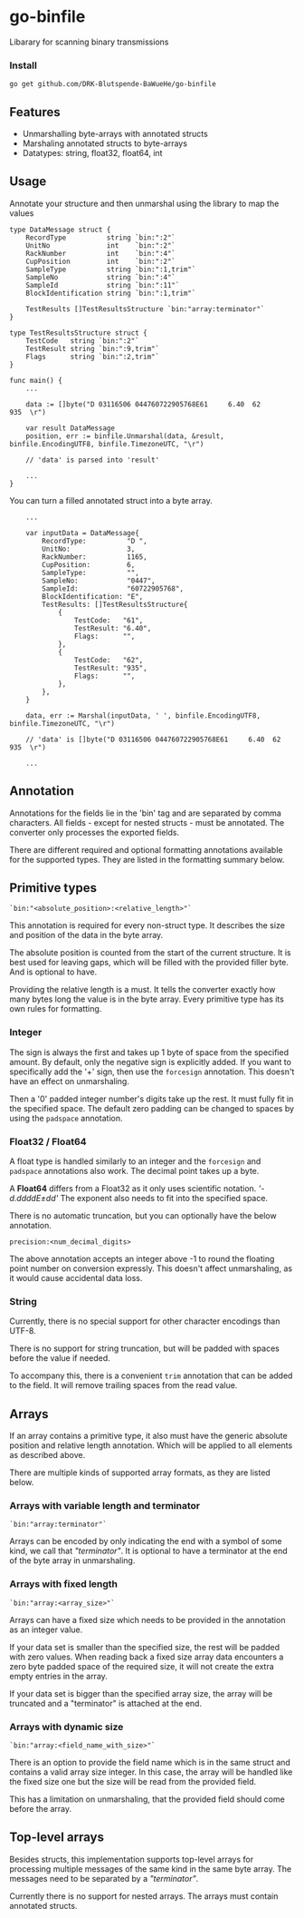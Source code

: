 # go-binfile
Libarary for scanning binary transmissions

### Install
```go get github.com/DRK-Blutspende-BaWueHe/go-binfile```

## Features
  - Unmarshalling byte-arrays with annotated structs
  - Marshaling annotated structs to byte-arrays
  - Datatypes: string, float32, float64, int

## Usage
Annotate your structure and then unmarshal using the library to map the values
```
type DataMessage struct {
	RecordType          string `bin:":2"`      
	UnitNo              int    `bin:":2"`      
	RackNumber          int    `bin:":4"`      
	CupPosition         int    `bin:":2"`      
	SampleType          string `bin:":1,trim"` 
	SampleNo            string `bin:":4"`      
	SampleId            string `bin:":11"`
	BlockIdentification string `bin:":1,trim"` 

	TestResults []TestResultsStructure `bin:"array:terminator"`
}

type TestResultsStructure struct {
	TestCode   string `bin:":2"`            
	TestResult string `bin:":9,trim"`       
	Flags      string `bin:":2,trim"`       
}

func main() {
	...

	data := []byte("D 03116506 044760722905768E61     6.40  62      935  \r")
	
	var result DataMessage
	position, err := binfile.Unmarshal(data, &result, binfile.EncodingUTF8, binfile.TimezoneUTC, "\r")

	// 'data' is parsed into 'result'

	...
}
```

You can turn a filled annotated struct into a byte array.

```
	...

	var inputData = DataMessage{
		RecordType:          "D ",
		UnitNo:              3,
		RackNumber:          1165,
		CupPosition:         6,
		SampleType:          "",
		SampleNo:            "0447",
		SampleId:            "60722905768",
		BlockIdentification: "E",
		TestResults: []TestResultsStructure{
			{
				TestCode:   "61",
				TestResult: "6.40",
				Flags:      "",
			},
			{
				TestCode:   "62",
				TestResult: "935",
				Flags:      "",
			},
		},
	}

	data, err := Marshal(inputData, ' ', binfile.EncodingUTF8, binfile.TimezoneUTC, "\r")

	// 'data' is []byte("D 03116506 044760722905768E61     6.40  62      935  \r")

	...
```

## Annotation

Annotations for the fields lie in the 'bin' tag and are separated by comma characters. All fields - except for nested structs - must be annotated. The converter only processes the exported fields.

There are different required and optional formatting annotations available for the supported types. They are listed in the formatting summary below.

## Primitive types

`` `bin:"<absolute_position>:<relative_length>"` ``

This annotation is required for every non-struct type. It describes the size and position of the data in the byte array.

The absolute position is counted from the start of the current structure. It is best used for leaving gaps, which will be filled with the provided filler byte. And is optional to have.

Providing the relative length is a must. It tells the converter exactly how many bytes long the value is in the byte array. Every primitive type has its own rules for formatting. 

### Integer

The sign is always the first and takes up 1 byte of space from the specified amount. By default, only the negative sign is explicitly added. If you want to specifically add the '+' sign, then use the ``forcesign`` annotation. This doesn't have an effect on unmarshaling.

Then a '0' padded integer number's digits take up the rest. It must fully fit in the specified space. The default zero padding can be changed to spaces by using the ``padspace`` annotation.

### Float32 / Float64

A float type is handled similarly to an integer and the ``forcesign`` and ``padspace`` annotations also work. The decimal point takes up a byte.

A **Float64** differs from a Float32 as it only uses scientific notation. *'-d.ddddE±dd'* The exponent also needs to fit into the specified space.

There is no automatic truncation, but you can optionally have the below annotation.

``precision:<num_decimal_digits>``

The above annotation accepts an integer above -1 to round the floating point number on conversion expressly. This doesn't affect unmarshaling, as it would cause accidental data loss.

### String

Currently, there is no special support for other character encodings than UTF-8.

There is no support for string truncation, but will be padded with spaces before the value if needed.

To accompany this, there is a convenient ``trim`` annotation that can be added to the field. It will remove trailing spaces from the read value.

## Arrays

If an array contains a primitive type, it also must have the generic absolute position and relative length annotation. Which will be applied to all elements as described above.

There are multiple kinds of supported array formats, as they are listed below.

### Arrays with variable length and terminator

`` `bin:"array:terminator"` ``

Arrays can be encoded by only indicating the end with a symbol of some kind, we call that *"terminator"*. It is optional to have a terminator at the end of the byte array in unmarshaling.

### Arrays with fixed length

`` `bin:"array:<array_size>"` ``

Arrays can have a fixed size which needs to be provided in the annotation as an integer value.

If your data set is smaller than the specified size, the rest will be padded with zero values. When reading back a fixed size array data encounters a zero byte padded space of the required size, it will not create the extra empty entries in the array.

If your data set is bigger than the specified array size, the array will be truncated and a "terminator" is attached at the end.

### Arrays with dynamic size

`` `bin:"array:<field_name_with_size>"` ``

There is an option to provide the field name which is in the same struct and contains a valid array size integer. In this case, the array will be handled like the fixed size one but the size will be read from the provided field.

This has a limitation on unmarshaling, that the provided field should come before the array. 

## Top-level arrays

Besides structs, this implementation supports top-level arrays for processing multiple messages of the same kind in the same byte array. The messages need to be separated by a *"terminator"*.

Currently there is no support for nested arrays. The arrays must contain annotated structs.
